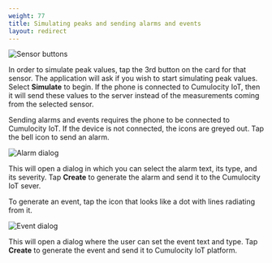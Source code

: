 ```yaml
---
weight: 77
title: Simulating peaks and sending alarms and events
layout: redirect
---
```


![Sensor buttons](/images/users-guide/csa/csa-sensor-buttons.png)

In order to simulate peak values, tap the 3rd button on the card for that sensor. The application will ask if you wish to start simulating peak values. Select **Simulate** to begin. If the phone is connected to Cumulocity IoT, then it will send these values to the server instead of the measurements coming from the selected sensor.

Sending alarms and events requires the phone to be connected to Cumulocity IoT. If the device is not connected, the icons are greyed out. Tap the bell icon to send an alarm.

![Alarm dialog](/images/users-guide/csa/csa-alarm-dialog.png)

This will open a dialog in which you can select the alarm text, its type, and its severity. Tap **Create** to generate the alarm and send it to the Cumulocity IoT sever.

To generate an event, tap the icon that looks like a dot with lines radiating from it. 

![Event dialog](/images/users-guide/csa/csa-event-dialog.png)

This will open a dialog where the user can set the event text and type. Tap **Create** to generate the event and send it to Cumulocity IoT platform.